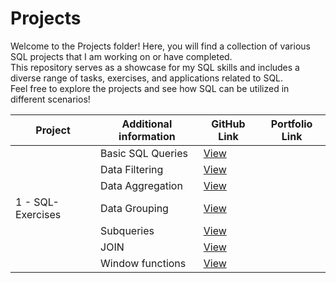 # Projects

Welcome to the Projects folder! Here, you will find a collection of various SQL projects that I am working on or have completed.  
This repository serves as a showcase for my SQL skills and includes a diverse range of tasks, exercises, and applications related to SQL.  
Feel free to explore the projects and see how SQL can be utilized in different scenarios!


| Project             | Additional information | GitHub Link                                                  |Portfolio Link                                    |
|---------------------|------------------------|--------------------------------------------------------------|--------------------------------------------------|                         
|                     | Basic SQL Queries      | [View](./SQL-Exercises/sql_simulator_basic_sql_queries.md)   |                                                  |
|                     | Data Filtering         | [View](./SQL-Exercises/sql_simulator_data_filtering.md)      |                                                  |
|                     | Data Aggregation       | [View](./SQL-Exercises/sql_simulator_data_aggregation.md)    |                                                  |
| 1 -  SQL-Exercises  | Data Grouping          | [View](./SQL-Exercises/sql_simulator_data_grouping.md)       |                                                  |
|                     | Subqueries             | [View](./SQL-Exercises/sql_simulator_subqueries.md)          |                                                  |
|                     | JOIN                   | [View](./SQL-Exercises/sql_simulator_join.md)                |                                                  |
|                     | Window functions       | [View](./SQL-Exercises/sql_simulator_window_functions.md)    |                                                  |


